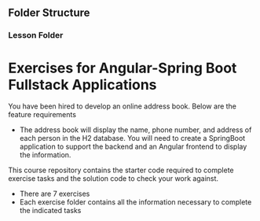 
## Folder Structure

### Lesson Folder

# Exercises for Angular-Spring Boot Fullstack Applications

You have been hired to develop an online address book. Below are the feature requirements

* The address book will display the name, phone number, and address of each person in the H2 database. You will need to create a SpringBoot application to support the backend and an Angular frontend to display the information.

This course repository contains the starter code required to complete exercise tasks and the solution code to check your work against.
* There are 7 exercises
* Each exercise folder contains all the information necessary to complete the indicated tasks
